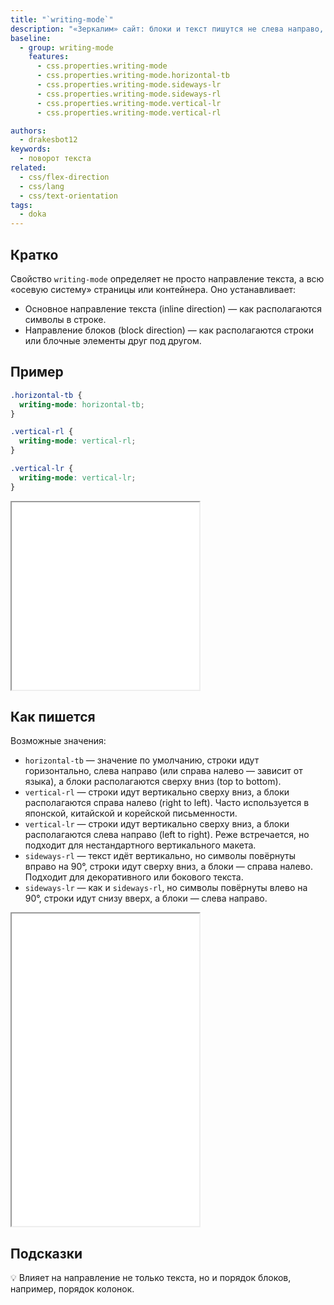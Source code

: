 ```yaml
---
title: "`writing-mode`"
description: "«Зеркалим» сайт: блоки и текст пишутся не слева направо, а справа налево."
baseline:
  - group: writing-mode
    features:
      - css.properties.writing-mode
      - css.properties.writing-mode.horizontal-tb
      - css.properties.writing-mode.sideways-lr
      - css.properties.writing-mode.sideways-rl
      - css.properties.writing-mode.vertical-lr
      - css.properties.writing-mode.vertical-rl

authors:
  - drakesbot12
keywords:
  - поворот текста
related:
  - css/flex-direction
  - css/lang
  - css/text-orientation
tags:
  - doka
---
```


## Кратко

Свойство `writing-mode` определяет не просто направление текста, а всю «осевую систему» страницы или контейнера. Оно устанавливает:
- Основное направление текста (inline direction) — как располагаются символы в строке.
- Направление блоков (block direction) — как располагаются строки или блочные элементы друг под другом.

## Пример

```css
.horizontal-tb {
  writing-mode: horizontal-tb;
}

.vertical-rl {
  writing-mode: vertical-rl;
}

.vertical-lr {
  writing-mode: vertical-lr;
}
```

<iframe title="Свойство writing-mode" src="demos/basic/" height="300"></iframe>

## Как пишется

Возможные значения:

- `horizontal-tb` — значение по умолчанию, строки идут горизонтально, слева направо (или справа налево — зависит от языка), а блоки располагаются сверху вниз (top to bottom).
- `vertical-rl` — строки идут вертикально сверху вниз, а блоки располагаются справа налево (right to left). Часто используется в японской, китайской и корейской письменности.
- `vertical-lr` — строки идут вертикально сверху вниз, а блоки располагаются слева направо (left to right). Реже встречается, но подходит для нестандартного вертикального макета.
- `sideways-rl` — текст идёт вертикально, но символы повёрнуты вправо на 90°, строки идут сверху вниз, а блоки — справа налево. Подходит для декоративного или бокового текста.
- `sideways-lr` — как и `sideways-rl`, но символы повёрнуты влево на 90°, строки идут снизу вверх, а блоки — слева направо.

<iframe title="Значения writing-mode" src="demos/practis/" height="500"></iframe>

## Подсказки

💡 Влияет на направление не только текста, но и порядок блоков, например, порядок колонок.
